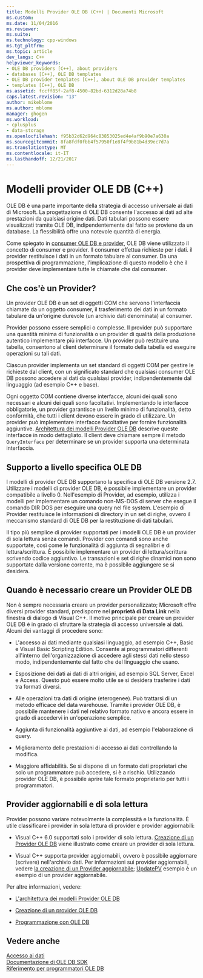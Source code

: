 ```yaml
---
title: Modelli Provider OLE DB (C++) | Documenti Microsoft
ms.custom: 
ms.date: 11/04/2016
ms.reviewer: 
ms.suite: 
ms.technology: cpp-windows
ms.tgt_pltfrm: 
ms.topic: article
dev_langs: C++
helpviewer_keywords:
- OLE DB providers [C++], about providers
- databases [C++], OLE DB templates
- OLE DB provider templates [C++], about OLE DB provider templates
- templates [C++], OLE DB
ms.assetid: fccff85f-2af8-4500-82bd-6312d28a74b8
caps.latest.revision: "13"
author: mikeblome
ms.author: mblome
manager: ghogen
ms.workload:
- cplusplus
- data-storage
ms.openlocfilehash: f95b32d62d964c83853025ed4e4af9b90e7a630a
ms.sourcegitcommit: 8fa8fdf0fbb4f57950f1e8f4f9b81b4d39ec7d7a
ms.translationtype: MT
ms.contentlocale: it-IT
ms.lasthandoff: 12/21/2017
---
```

# <a name="ole-db-provider-templates-c"></a>Modelli provider OLE DB (C++)
OLE DB è una parte importante della strategia di accesso universale ai dati di Microsoft. La progettazione di OLE DB consente l'accesso ai dati ad alte prestazioni da qualsiasi origine dati. Dati tabulari possono essere visualizzati tramite OLE DB, indipendentemente dal fatto se proviene da un database. La flessibilità offre una notevole quantità di energia.  
  
 Come spiegato in [consumer OLE DB e provider](../../data/oledb/ole-db-consumers-and-providers.md), OLE DB viene utilizzato il concetto di consumer e provider. Il consumer effettua richieste per i dati. il provider restituisce i dati in un formato tabulare al consumer. Da una prospettiva di programmazione, l'implicazione di questo modello è che il provider deve implementare tutte le chiamate che dal consumer.  
  
## <a name="what-is-a-provider"></a>Che cos'è un Provider?  
 Un provider OLE DB è un set di oggetti COM che servono l'interfaccia chiamate da un oggetto consumer, il trasferimento dei dati in un formato tabulare da un'origine durevole (un archivio dati denominata) al consumer.  
  
 Provider possono essere semplici o complesse. Il provider può supportare una quantità minima di funzionalità o un provider di qualità della produzione autentico implementare più interfacce. Un provider può restituire una tabella, consentono al client determinare il formato della tabella ed eseguire operazioni su tali dati.  
  
 Ciascun provider implementa un set standard di oggetti COM per gestire le richieste dal client, con un significato standard che qualsiasi consumer OLE DB possono accedere ai dati da qualsiasi provider, indipendentemente dal linguaggio (ad esempio C++ e base).  
  
 Ogni oggetto COM contiene diverse interfacce, alcuni dei quali sono necessari e alcuni dei quali sono facoltativi. Implementando le interfacce obbligatorie, un provider garantisce un livello minimo di funzionalità, detto conformità, che tutti i client devono essere in grado di utilizzare. Un provider può implementare interfacce facoltative per fornire funzionalità aggiuntive. [Architettura dei modelli Provider OLE DB](../../data/oledb/ole-db-provider-template-architecture.md) descrive queste interfacce in modo dettagliato. Il client deve chiamare sempre il metodo `QueryInterface` per determinare se un provider supporta una determinata interfaccia.  
  
## <a name="ole-db-specification-level-support"></a>Supporto a livello specifica OLE DB  
 I modelli di provider OLE DB supportano la specifica di OLE DB versione 2.7. Utilizzare i modelli di provider OLE DB, è possibile implementare un provider compatibile a livello 0. Nell'esempio di Provider, ad esempio, utilizza i modelli per implementare un comando non-MS-DOS di server che esegue il comando DIR DOS per eseguire una query nel file system. L'esempio di Provider restituisce le informazioni di directory in un set di righe, ovvero il meccanismo standard di OLE DB per la restituzione di dati tabulari.  
  
 Il tipo più semplice di provider supportati per i modelli OLE DB è un provider di sola lettura senza comandi. Provider con comandi sono anche supportate, così come le funzionalità di aggiunta di segnalibri e di lettura/scrittura. È possibile implementare un provider di lettura/scrittura scrivendo codice aggiuntivo. Le transazioni e set di righe dinamici non sono supportate dalla versione corrente, ma è possibile aggiungere se si desidera.  
  
## <a name="when-do-you-need-to-create-an-ole-db-provider"></a>Quando è necessario creare un Provider OLE DB  
 Non è sempre necessaria creare un provider personalizzato; Microsoft offre diversi provider standard, predisporre nel **proprietà di Data Link** nella finestra di dialogo di Visual C++. Il motivo principale per creare un provider OLE DB è in grado di sfruttare la strategia di accesso universale ai dati. Alcuni dei vantaggi di procedere sono:  
  
-   L'accesso ai dati mediante qualsiasi linguaggio, ad esempio C++, Basic e Visual Basic Scripting Edition. Consente ai programmatori differenti all'interno dell'organizzazione di accedere agli stessi dati nello stesso modo, indipendentemente dal fatto che del linguaggio che usano.  
  
-   Esposizione dei dati ai dati di altri origini, ad esempio SQL Server, Excel e Access. Questo può essere molto utile se si desidera trasferire i dati tra formati diversi.  
  
-   Alle operazioni tra dati di origine (eterogenee). Può trattarsi di un metodo efficace del data warehouse. Tramite i provider OLE DB, è possibile mantenere i dati nel relativo formato nativo e ancora essere in grado di accedervi in un'operazione semplice.  
  
-   Aggiunta di funzionalità aggiuntive ai dati, ad esempio l'elaborazione di query.  
  
-   Miglioramento delle prestazioni di accesso ai dati controllando la modifica.  
  
-   Maggiore affidabilità. Se si dispone di un formato dati proprietari che solo un programmatore può accedere, si è a rischio. Utilizzando provider OLE DB, è possibile aprire tale formato proprietario per tutti i programmatori.  
  
## <a name="read-only-and-updatable-providers"></a>Provider aggiornabili e di sola lettura  
 Provider possono variare notevolmente la complessità e la funzionalità. È utile classificare i provider in sola lettura di provider e provider aggiornabili:  
  
-   Visual C++ 6.0 supportati solo i provider di sola lettura. [Creazione di un Provider OLE DB](../../data/oledb/creating-an-ole-db-provider.md) viene illustrato come creare un provider di sola lettura.  
  
-   Visual C++ supporta provider aggiornabili, ovvero è possibile aggiornare (scrivere) nell'archivio dati. Per informazioni sui provider aggiornabili, vedere [la creazione di un Provider aggiornabile](../../data/oledb/creating-an-updatable-provider.md); [UpdatePV](http://msdn.microsoft.com/en-us/c8bed873-223c-4a7d-af55-f90138c6f38f) esempio è un esempio di un provider aggiornabile.  
  
 Per altre informazioni, vedere:  
  
-   [L'architettura dei modelli Provider OLE DB](../../data/oledb/ole-db-provider-template-architecture.md)  
  
-   [Creazione di un provider OLE DB](../../data/oledb/creating-an-ole-db-provider.md)  
  
-   [Programmazione con OLE DB](../../data/oledb/ole-db-programming.md)  
  
## <a name="see-also"></a>Vedere anche  
 [Accesso ai dati](../data-access-in-cpp.md)   
 [Documentazione di OLE DB SDK](https://msdn.microsoft.com/en-us/library/ms722784.aspx)   
 [Riferimento per programmatori OLE DB](https://msdn.microsoft.com/en-us/library/ms713643.aspx)